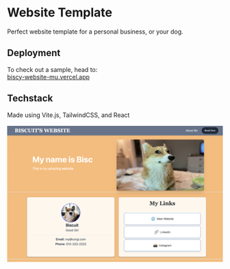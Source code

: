 # Website Template

Perfect website template for a personal business, or your dog.

## Deployment

To check out a sample, head to:<br>
[biscy-website-mu.vercel.app](https://biscy-website-mu.vercel.app/)

## Techstack

Made using Vite.js, TailwindCSS, and React
<br>
<br>
<img src="public/screenshots/homepage.png" alt="HomePage">
